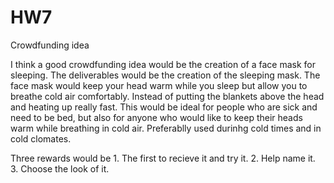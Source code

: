 # HW7
Crowdfunding idea

I think a good crowdfunding idea would be the creation of a face mask for sleeping. The deliverables would be the creation of the sleeping mask. The face mask would keep your head warm while you sleep but allow you to breathe cold air comfortably. Instead of putting the blankets above the head and heating up really fast. This would be ideal for people who are sick and need to be bed, but also for anyone who would like to keep their heads warm while breathing in cold air. Preferablly used durinhg cold times and in cold clomates.

Three rewards would be 1. The first to recieve it and try it. 2. Help name it. 3. Choose the look of it. 
